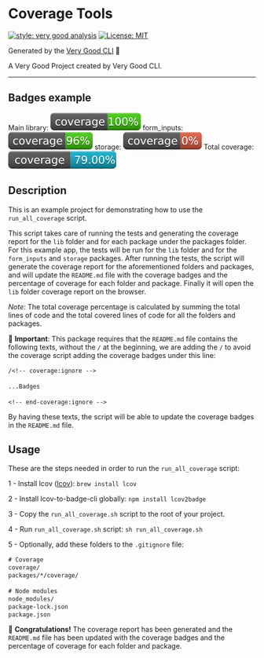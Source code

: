 # Coverage Tools

[![style: very good analysis][very_good_analysis_badge]][very_good_analysis_link]
[![License: MIT][license_badge]][license_link]

Generated by the [Very Good CLI][very_good_cli_link] 🤖

A Very Good Project created by Very Good CLI.

---

## Badges example
<!-- coverage:ignore -->
Main library: <img src="./example/coverage_badge.svg" alt="Main Library Coverage">
form_inputs: <img src="./example/packages/form_inputs/coverage_badge.svg" alt="form_inputs Coverage">
storage: <img src="./example/packages/storage/coverage_badge.svg" alt="storage Coverage">
Total coverage: <img src="./example/total_coverage_badge.svg" alt="total Coverage">
<!-- end-coverage:ignore -->


## Description

This is an example project for demonstrating how to use the `run_all_coverage` script.

This script takes care of running the tests and generating the coverage report for the `lib` folder and for each package under the packages folder.
For this example app, the tests will be run for the `lib` folder and for the `form_inputs` and `storage` packages.
After running the tests, the script will generate the coverage report for the aforementioned folders and packages, and will update the `README.md` file with the coverage badges and the percentage of coverage for each folder and package.
Finally it will open the `lib` folder coverage report on the browser.

*Note:* The total coverage percentage is calculated by summing the total lines of code and the total covered lines of code for all the folders and packages.

:red_circle: **Important**: This package requires that the `README.md` file contains the following texts, without the `/` at the beginning, we are adding the `/` to avoid the coverage script adding the coverage badges under this line:
```
/<!-- coverage:ignore -->

...Badges

<!-- end-coverage:ignore -->
```
By having these texts, the script will be able to update the coverage badges in the `README.md` file.

## Usage
These are the steps needed in order to run the `run_all_coverage` script:

1 - Install lcov ([lcov](https://github.com/linux-test-project/lcov)):
```brew install lcov```

2 - Install lcov-to-badge-cli globally:
```npm install lcov2badge```

3 - Copy the `run_all_coverage.sh` script to the root of your project.


4 - Run `run_all_coverage.sh` script:
```sh run_all_coverage.sh```

5 - Optionally, add these folders to the `.gitignore` file:
```
# Coverage
coverage/
packages/*/coverage/

# Node modules
node_modules/
package-lock.json
package.json
```



:tada: **Congratulations!** The coverage report has been generated and the `README.md` file has been updated with the coverage badges and the percentage of coverage for each folder and package.


[coverage_badge]: coverage_badge.svg
[flutter_localizations_link]: https://api.flutter.dev/flutter/flutter_localizations/flutter_localizations-library.html
[internationalization_link]: https://flutter.dev/docs/development/accessibility-and-localization/internationalization
[license_badge]: https://img.shields.io/badge/license-MIT-blue.svg
[license_link]: https://opensource.org/licenses/MIT
[very_good_analysis_badge]: https://img.shields.io/badge/style-very_good_analysis-B22C89.svg
[very_good_analysis_link]: https://pub.dev/packages/very_good_analysis
[very_good_cli_link]: https://github.com/VeryGoodOpenSource/very_good_cli
